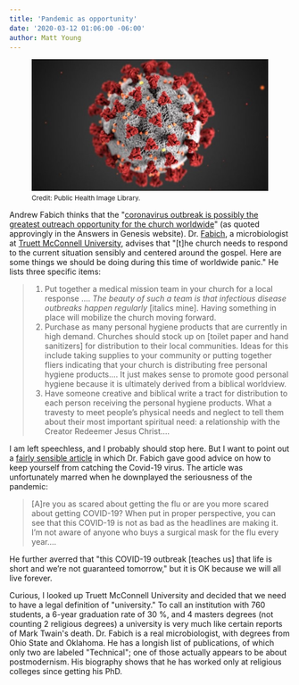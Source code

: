 ```yaml
---
title: 'Pandemic as opportunity'
date: '2020-03-12 01:06:00 -06:00'
author: Matt Young
---
```


<figure>
<img src="/uploads/2020/Coronavirus_CDC_600_2.jpg" alt="Coronavirus"/>
<figcaption><small>Credit: Public Health Image Library.</small>
</figcaption>
</figure>

Andrew Fabich thinks that the "[coronavirus outbreak is possibly the greatest outreach opportunity for the church worldwide](https://answersingenesis.org/culture/coronavirus/)" (as quoted approvingly in the Answers in Genesis website). Dr. [Fabich](https://answersingenesis.org/bios/andrew-fabich/), a microbiologist at [Truett McConnell University](https://truett.edu/), advises that "[t]he church needs to respond to the current situation sensibly and centered around the gospel. Here are some things we should be doing during this time of worldwide panic." He lists three specific items:
<!--more-->
><ol><li>Put together a medical mission team in your church for a local response …. <i>The beauty of such a team is that infectious disease outbreaks happen regularly</i> [italics mine]. Having something in place will mobilize the church moving forward.</li>
><li>Purchase as many personal hygiene products that are currently in high demand. Churches should stock up on [toilet paper and hand sanitizers] for distribution to their local communities. Ideas for this include taking supplies to your community or putting together fliers indicating that your church is distributing free personal hygiene products.… It just makes sense to promote good personal hygiene because it is ultimately derived from a biblical worldview.</li>
><li>Have someone creative and biblical write a tract for distribution to each person receiving the personal hygiene products. What a travesty to meet people’s physical needs and neglect to tell them about their most important spiritual need: a relationship with the Creator Redeemer Jesus Christ.… </li></ol>

I am left speechless, and I probably should stop here. But I want to point out a [fairly sensible article](https://answersingenesis.org/human-body/coronavirus-biblical-practical/) in which Dr. Fabich gave good advice on how to keep yourself from catching the Covid-19 virus. The article was unfortunately marred when he downplayed the seriousness of the pandemic:

>[A]re you as scared about getting the flu or are you more scared about getting COVID-19? When put in proper perspective, you can see that this COVID-19 is not as bad as the headlines are making it. I’m not aware of anyone who buys a surgical mask for the flu every year....

He further averred that "this COVID-19 outbreak [teaches us] that life is short and we’re not guaranteed tomorrow," but it is OK because we will all live forever.

Curious, I looked up Truett McConnell University and decided that we need to have a legal definition of "university." To call an institution with 760 students, a 6-year graduation rate of 30&nbsp;%, and 4 masters degrees (not counting 2 religious degrees) a university is very much like certain reports of Mark Twain's death. Dr. Fabich is a real microbiologist, with degrees from Ohio State and Oklahoma. He has a longish list of publications, of which only two are labeled "Technical"; one of those actually appears to be about postmodernism. His biography shows that he has worked only at religious colleges since getting his PhD.
